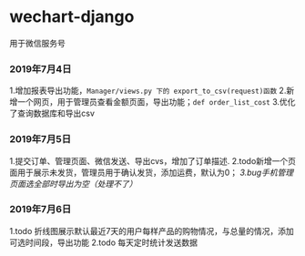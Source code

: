 # wechart-django
用于微信服务号

### 2019年7月4日
1.增加报表导出功能，`Manager/views.py 下的 export_to_csv(request)函数`
2.新增一个网页，用于管理员查看金额页面，导出功能；`def order_list_cost`
3.优化了查询数据库和导出csv
### 2019年7月5日
1.提交订单、管理页面、微信发送、导出cvs，增加了订单描述.
2.todo新增一个页面用于展示未发货，管理员用于确认发货，添加运费，默认为0；
_3.bug手机管理页面选全部时导出为空（处理不了）_
### 2019年7月6日
1.todo 折线图展示默认最近7天的用户每样产品的购物情况，与总量的情况，添加可选时间段，导出功能
2.todo 每天定时统计发送数据